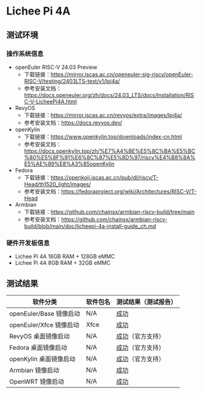 # Lichee Pi 4A

## 测试环境

### 操作系统信息

- openEuler RISC-V 24.03 Preview
    - 下载链接：https://mirror.iscas.ac.cn/openeuler-sig-riscv/openEuler-RISC-V/testing/2403LTS-test/v1/lpi4a/
    - 参考安装文档：https://docs.openeuler.org/zh/docs/24.03_LTS/docs/Installation/RISC-V-LicheePi4A.html
- RevyOS
    - 下载链接：https://mirror.iscas.ac.cn/revyos/extra/images/lpi4a/
    - 参考安装文档：https://docs.revyos.dev/
- openKylin
    - 下载链接：https://www.openkylin.top/downloads/index-cn.html
    - 参考安装文档：https://docs.openkylin.top/zh/%E7%A4%BE%E5%8C%BA%E5%BC%80%E5%8F%91%E6%8C%87%E5%8D%97/riscv%E4%B8%8A%E5%AE%89%E8%A3%85openKylin
- Fedora
    - 下载链接：https://openkoji.iscas.ac.cn/pub/dl/riscv/T-Head/th1520_light/images/
    - 参考安装文档：https://fedoraproject.org/wiki/Architectures/RISC-V/T-Head
- Armbian
    - 下载链接：https://github.com/chainsx/armbian-riscv-build/tree/main
    - 参考安装文档：https://github.com/chainsx/armbian-riscv-build/blob/main/doc/licheepi-4a-install-guide_ch.md

### 硬件开发板信息

- Lichee Pi 4A 16GB RAM + 128GB eMMC
- Lichee Pi 4A 8GB RAM + 32GB eMMC

## 测试结果

| 软件分类                | 软件包名 | 测试结果（测试报告）          |
|---------------------|----------|---------------------------|
| openEuler/Base 镜像启动 | N/A      | [成功][oERV]                |
| openEuler/Xfce 镜像启动 | Xfce     | [成功][oERV]                |
| RevyOS 桌面镜像启动     | N/A      | [成功][RevyOS]（官方支持）    |
| Fedora 桌面镜像启动     | N/A      | [成功][Fedora]（官方支持）    |
| openKylin 桌面镜像启动  | N/A      | [成功][openKylin]（官方支持） |
| Armbian 镜像启动        | N/A      | [成功][Armbian]             |
| OpenWRT 镜像启动        | N/A      | [成功][OpenWRT]             |

[oERV]: ./openEuler/README_zh.md
[RevyOS]: ./RevyOS/README_zh.md
[Fedora]: ./Fedora/README_zh.md
[Armbian]: ./Armbian/README_zh.md
[openKylin]: ./openKylin/README_zh.md
[OpenWRT]: ./OpenWRT/README_zh.md